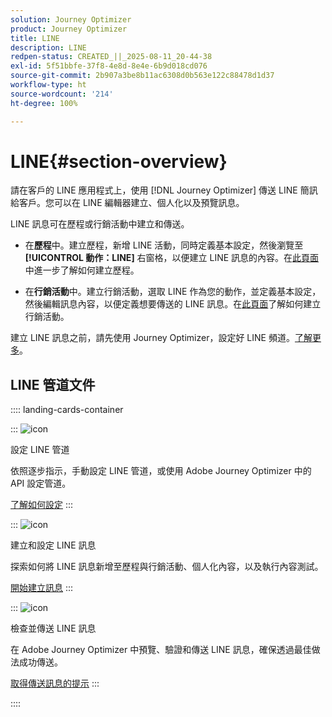 ```yaml
---
solution: Journey Optimizer
product: Journey Optimizer
title: LINE
description: LINE
redpen-status: CREATED_||_2025-08-11_20-44-38
exl-id: 5f51bbfe-37f8-4e8d-8e4e-6b9d018cd076
source-git-commit: 2b907a3be8b11ac6308d0b563e122c88478d1d37
workflow-type: ht
source-wordcount: '214'
ht-degree: 100%

---
```


# LINE{#section-overview}


請在客戶的 LINE 應用程式上，使用 [!DNL Journey Optimizer] 傳送 LINE 簡訊給客戶。您可以在 LINE 編輯器建立、個人化以及預覽訊息。

LINE 訊息可在歷程或行銷活動中建立和傳送。 

* 在&#x200B;**歷程**&#x200B;中。建立歷程，新增 LINE 活動，同時定義基本設定，然後瀏覽至 **[!UICONTROL 動作：LINE]** 右窗格，以便建立 LINE 訊息的內容。在[此頁面](../using/building-journeys/journey-gs.md)中進一步了解如何建立歷程。

* 在&#x200B;**行銷活動**&#x200B;中。建立行銷活動，選取 LINE 作為您的動作，並定義基本設定，然後編輯訊息內容，以便定義想要傳送的 LINE 訊息。在[此頁面](../using/campaigns/create-campaign.md#configure)了解如何建立行銷活動。

建立 LINE 訊息之前，請先使用 Journey Optimizer，設定好 LINE 頻道。[了解更多](../using/line/line-configuration.md)。

## LINE 管道文件

:::: landing-cards-container

:::
![icon](https://cdn.experienceleague.adobe.com/icons/gear.svg)

設定 LINE 管道

依照逐步指示，手動設定 LINE 管道，或使用 Adobe Journey Optimizer 中的 API 設定管道。

[了解如何設定](../using/line/line-configuration.md)
:::

:::
![icon](https://cdn.experienceleague.adobe.com/icons/list-check.svg)

建立和設定 LINE 訊息

探索如何將 LINE 訊息新增至歷程與行銷活動、個人化內容，以及執行內容測試。

[開始建立訊息](../using/line/create-line.md)
:::

:::
![icon](https://cdn.experienceleague.adobe.com/icons/bullseye.svg)

檢查並傳送 LINE 訊息

在 Adobe Journey Optimizer 中預覽、驗證和傳送 LINE 訊息，確保透過最佳做法成功傳送。

[取得傳送訊息的提示](../using/line/send-line.md)
:::

::::
